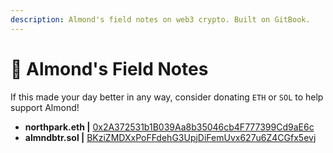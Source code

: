 ```yaml
---
description: Almond's field notes on web3 crypto. Built on GitBook.
---
```


# 🌱 Almond's Field Notes

If this made your day better in any way, consider donating `ETH` or `SOL` to help support Almond!

* **northpark.eth |** [0x2A372531b1B039Aa8b35046cb4F777399Cd9aE6c](https://etherscan.io/address/0x2A372531b1B039Aa8b35046cb4F777399Cd9aE6c)
* **almndbtr.sol |** [BKziZMDXxPoFFdehG3UpjDiFemUvx627u6Z4CGfx5evj](https://explorer.solana.com/address/BKziZMDXxPoFFdehG3UpjDiFemUvx627u6Z4CGfx5evj)
